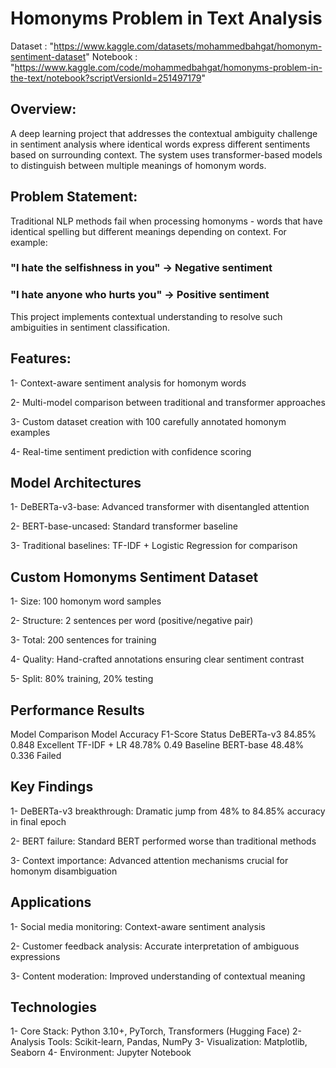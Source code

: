 # Homonyms Problem in Text Analysis
 Dataset : "https://www.kaggle.com/datasets/mohammedbahgat/homonym-sentiment-dataset"
Notebook : "https://www.kaggle.com/code/mohammedbahgat/homonyms-problem-in-the-text/notebook?scriptVersionId=251497179"

## Overview:
A deep learning project that addresses the contextual ambiguity challenge in sentiment analysis where identical words express different sentiments based on surrounding context. The system uses transformer-based models to distinguish between multiple meanings of homonym words.

## Problem Statement:
Traditional NLP methods fail when processing homonyms - words that have identical spelling but different meanings depending on context. For example:

### "I hate the selfishness in you" → Negative sentiment

### "I hate anyone who hurts you" → Positive sentiment

This project implements contextual understanding to resolve such ambiguities in sentiment classification.

## Features:
1- Context-aware sentiment analysis for homonym words

2- Multi-model comparison between traditional and transformer approaches

3- Custom dataset creation with 100 carefully annotated homonym examples

4- Real-time sentiment prediction with confidence scoring

## Model Architectures
1- DeBERTa-v3-base: Advanced transformer with disentangled attention

2- BERT-base-uncased: Standard transformer baseline

3- Traditional baselines: TF-IDF + Logistic Regression for comparison

## Custom Homonyms Sentiment Dataset
1- Size: 100 homonym word samples

2- Structure: 2 sentences per word (positive/negative pair)

3- Total: 200 sentences for training

4- Quality: Hand-crafted annotations ensuring clear sentiment contrast

5- Split: 80% training, 20% testing

## Performance Results
Model Comparison
Model	Accuracy	F1-Score	Status
DeBERTa-v3	84.85%	0.848	Excellent
TF-IDF + LR	48.78%	0.49	Baseline
BERT-base	48.48%	0.336	Failed

## Key Findings
1- DeBERTa-v3 breakthrough: Dramatic jump from 48% to 84.85% accuracy in final epoch

2- BERT failure: Standard BERT performed worse than traditional methods

3- Context importance: Advanced attention mechanisms crucial for homonym disambiguation

## Applications
1- Social media monitoring: Context-aware sentiment analysis

2- Customer feedback analysis: Accurate interpretation of ambiguous expressions

3- Content moderation: Improved understanding of contextual meaning

## Technologies
1- Core Stack: Python 3.10+, PyTorch, Transformers (Hugging Face)
2- Analysis Tools: Scikit-learn, Pandas, NumPy
3- Visualization: Matplotlib, Seaborn
4- Environment: Jupyter Notebook
